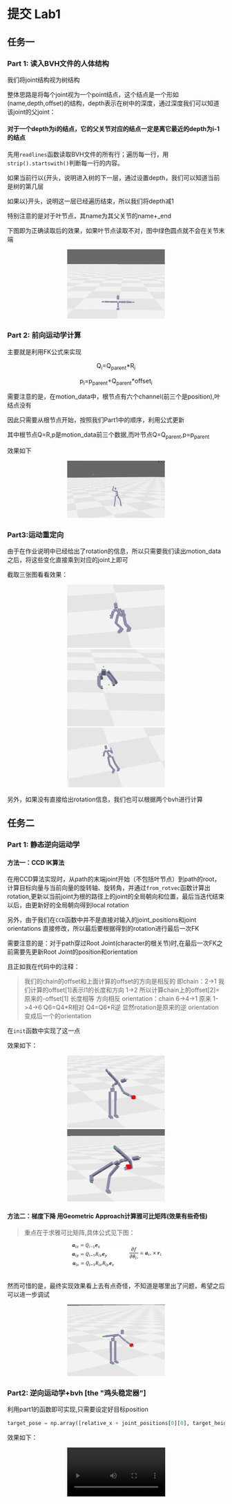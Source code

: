# 提交 Lab1
## 任务一
### Part 1: 读入BVH文件的人体结构

我们将joint结构视为树结构

整体思路是将每个joint视为一个point结点，这个结点是一个形如(name,depth,offset)的结构，depth表示在树中的深度，通过深度我们可以知道该joint的父joint：

#### 对于一个depth为i的结点，它的父关节对应的结点一定是离它最近的depth为i-1的结点


先用`readlines`函数读取BVH文件的所有行；遍历每一行，用`strip().startswith()`判断每一行的内容。

如果当前行以\{开头，说明进入树的下一层，通过设置depth，我们可以知道当前是树的第几层

如果以\}开头，说明这一层已经遍历结束，所以我们将depth减1

特别注意的是对于叶节点，其name为其父关节的name+_end

下图即为正确读取后的效果，如果叶节点读取不对，图中绿色圆点就不会在关节末端

<div align="center">
  <img src="images/task1_part1.png" width="45%">
</div>

### Part 2: 前向运动学计算
主要就是利用FK公式来实现

<div align="center">

Q<sub>i</sub>=Q<sub>parent</sub>*R<sub>i</sub>

p<sub>i</sub>=p<sub>parent</sub>+Q<sub>parent</sub>*offset<sub>i</sub>
</div>

需要注意的是，在motion_data中，根节点有六个channel(前三个是position),叶结点没有

因此只需要从根节点开始，按照我们Part1中的顺序，利用公式更新

其中根节点Q=R,p是motion_data前三个数据,而叶节点Q=Q<sub>parent</sub>,p=p<sub>parent</sub>

效果如下
<div align="center">
  <img src="images/task1_part2.gif" width="45%">
</div>

### Part3:运动重定向

由于在作业说明中已经给出了rotation的信息，所以只需要我们读出motion_data之后，将这些变化直接乘到对应的joint上即可

截取三张图看看效果：
<div align="center">
  <img src="images/task1_part3.1.png" width="45%">
</div>

<div align="center">
  <img src="images/task1_part3.2.png" width="45%">
</div>

<div align="center">
  <img src="images/task1_part3.3.png" width="45%">
</div>

另外，如果没有直接给出rotation信息，我们也可以根据两个bvh进行计算

## 任务二
### Part 1: 静态逆向运动学

#### 方法一：CCD IK算法
在用CCD算法实现时，从path的末端joint开始（不包括叶节点）到path的root，计算目标向量与当前向量的旋转轴、旋转角，并通过`from_rotvec`函数计算出rotation,更新以当前joint为根的路径上的joint的全局朝向和位置，最后当迭代结束以后，由更新好的全局朝向得到local rotation

另外，由于我们在`CCD`函数中并不是直接对输入的joint_positions和joint orientations 直接修改，所以最后要根据得到的rotation进行最后一次FK

需要注意的是：对于path穿过Root Joint(character的根关节)时,在最后一次FK之前需要先更新Root Joint的position和orientation

且正如我在代码中的注释：

>我们的chain的offset和上面计算的offset的方向是相反的 即chain：2->1 
> 我们计算的offset[1]表示l1的长度和方向 1->2
> 所以计算chain上的offset[2]= 原来的-offset[1] 长度相等 方向相反
> orientation：chain 6->4->1 原来 1->4->6 
> Q6=Q4\*R相对 Q4=Q6\*R逆
> 显然rotation是原来的逆 orientation变成后一个的orientation

在`init`函数中实现了这一点

效果如下：
<div align="center">
  <img src="images/task2_part1.1.png" width="45%">
</div>

<div align="center">
  <img src="images/task2_part1.2.png" width="45%">
</div>

#### 方法二：梯度下降 用Geometric Approach计算雅可比矩阵(效果有些奇怪)
>重点在于求雅可比矩阵,具体公式见下图：
<div align="center">
  <img src="images/jacobian.png" width="45%">
</div>


然而可惜的是，最终实现效果看上去有点奇怪，不知道是哪里出了问题，希望之后可以进一步调试

<div align="center">
  <img src="images/test.png" width="45%">
</div>



### Part2: 逆向运动学+bvh [the "鸡头稳定器"]
利用part1的函数即可实现,只需要设定好目标position
```python
target_pose = np.array([relative_x + joint_positions[0][0], target_height, relative_z + joint_positions[0][2]])
```
效果如下：
<div style="text-align: center;">
  <video style="width: 45%; height: auto;" controls>
    <source src="images/task2_part2.mp4" type="video/mp4">
  </video>
</div>



